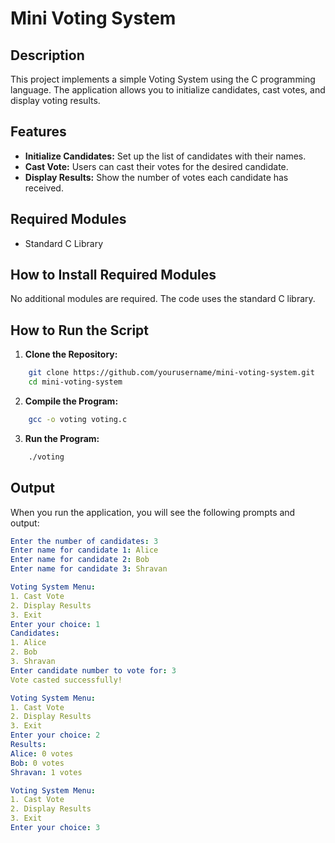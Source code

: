 # Mini Voting System

## Description

This project implements a simple Voting System using the C programming language. The application allows you to initialize candidates, cast votes, and display voting results.

## Features

- **Initialize Candidates:** Set up the list of candidates with their names.
- **Cast Vote:** Users can cast their votes for the desired candidate.
- **Display Results:** Show the number of votes each candidate has received.

## Required Modules

- Standard C Library

## How to Install Required Modules

No additional modules are required. The code uses the standard C library.

## How to Run the Script

1. **Clone the Repository:**

```sh
    git clone https://github.com/yourusername/mini-voting-system.git
    cd mini-voting-system
```

2. **Compile the Program:**

```sh
    gcc -o voting voting.c
```

3. **Run the Program:**

```sh
    ./voting
```

## Output

When you run the application, you will see the following prompts and output:
```yaml
Enter the number of candidates: 3
Enter name for candidate 1: Alice
Enter name for candidate 2: Bob
Enter name for candidate 3: Shravan

Voting System Menu:
1. Cast Vote
2. Display Results
3. Exit
Enter your choice: 1
Candidates:
1. Alice
2. Bob
3. Shravan
Enter candidate number to vote for: 3
Vote casted successfully!

Voting System Menu:
1. Cast Vote
2. Display Results
3. Exit
Enter your choice: 2
Results:
Alice: 0 votes
Bob: 0 votes
Shravan: 1 votes

Voting System Menu:
1. Cast Vote
2. Display Results
3. Exit
Enter your choice: 3
```
